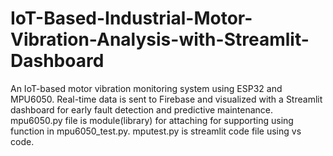 # IoT-Based-Industrial-Motor-Vibration-Analysis-with-Streamlit-Dashboard
An IoT-based motor vibration monitoring system using ESP32 and MPU6050. Real-time data is sent to Firebase and visualized with a Streamlit dashboard for early fault detection and predictive maintenance.
mpu6050.py file is module(library) for attaching for supporting using function in mpu6050_test.py.
mputest.py is streamlit code file using vs code.
